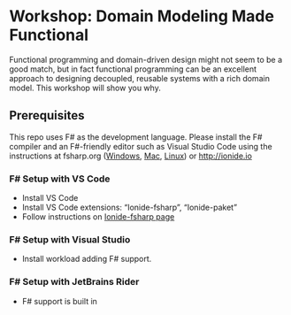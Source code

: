 # Workshop: Domain Modeling Made Functional

Functional programming and domain-driven design might not seem to be a good match,
but in fact functional programming can be an excellent approach to designing decoupled,
reusable systems with a rich domain model. This workshop will show you why.


## Prerequisites

This repo uses F# as the development language.
Please install the F# compiler and an F#-friendly editor such as Visual Studio Code using the instructions at fsharp.org ([Windows](https://fsharp.org/use/windows/), [Mac](https://fsharp.org/use/mac/), [Linux](https://fsharp.org/use/linux/)) or http://ionide.io

### F# Setup with VS Code
* Install VS Code
* Install VS Code extensions: “Ionide-fsharp”, “Ionide-paket”
* Follow instructions on [Ionide-fsharp page](http://ionide.io/#20150804gettingstarted)

### F# Setup with Visual Studio
* Install workload adding F# support.

### F# Setup with JetBrains Rider
* F# support is built in

